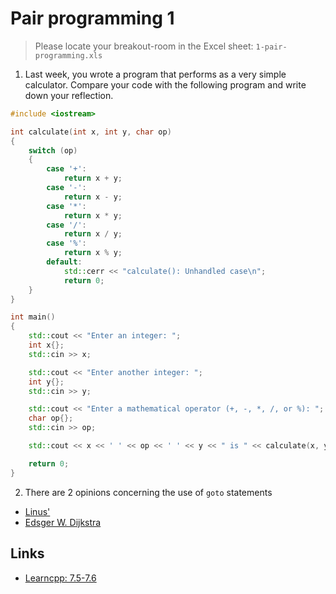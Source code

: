 
# Pair programming 1

> Please locate your breakout-room in the Excel sheet: `1-pair-programming.xls`

1. Last week, you wrote a program that performs as a very simple calculator. Compare your code with the following program and write down your reflection. 

```cpp
#include <iostream>

int calculate(int x, int y, char op)
{
    switch (op)
    {
        case '+':
            return x + y;
        case '-':
            return x - y;
        case '*':
            return x * y;
        case '/':
            return x / y;
        case '%':
            return x % y;
        default:
            std::cerr << "calculate(): Unhandled case\n";
            return 0;
    }
}

int main()
{
    std::cout << "Enter an integer: ";
    int x{};
    std::cin >> x;

    std::cout << "Enter another integer: ";
    int y{};
    std::cin >> y;

    std::cout << "Enter a mathematical operator (+, -, *, /, or %): ";
    char op{};
    std::cin >> op;

    std::cout << x << ' ' << op << ' ' << y << " is " << calculate(x, y, op) << '\n';

    return 0;
}
```

2. There are 2 opinions concerning the use of `goto` statements
- [Linus'](https://lkml.org/lkml/2003/1/12/126)
- [Edsger W. Dijkstra](https://www.cs.utexas.edu/users/EWD/ewd02xx/EWD215.PDF)

## Links
- [Learncpp: 7.5-7.6](https://www.learncpp.com/)

